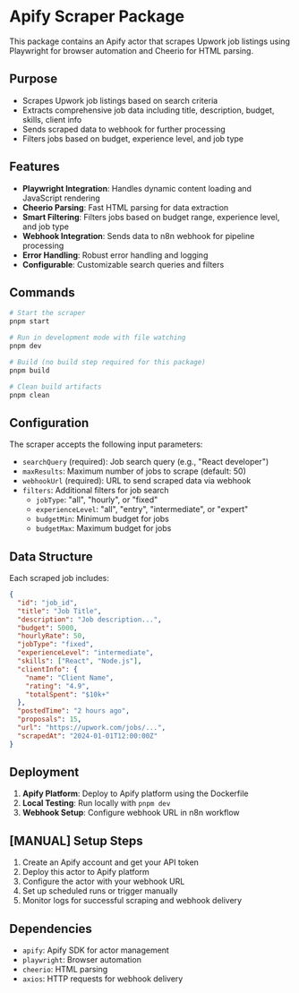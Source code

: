 # Apify Scraper Package

This package contains an Apify actor that scrapes Upwork job listings using Playwright for browser automation and Cheerio for HTML parsing.

## Purpose

- Scrapes Upwork job listings based on search criteria
- Extracts comprehensive job data including title, description, budget, skills, client info
- Sends scraped data to webhook for further processing
- Filters jobs based on budget, experience level, and job type

## Features

- **Playwright Integration**: Handles dynamic content loading and JavaScript rendering
- **Cheerio Parsing**: Fast HTML parsing for data extraction
- **Smart Filtering**: Filters jobs based on budget range, experience level, and job type
- **Webhook Integration**: Sends data to n8n webhook for pipeline processing
- **Error Handling**: Robust error handling and logging
- **Configurable**: Customizable search queries and filters

## Commands

```bash
# Start the scraper
pnpm start

# Run in development mode with file watching
pnpm dev

# Build (no build step required for this package)
pnpm build

# Clean build artifacts
pnpm clean
```

## Configuration

The scraper accepts the following input parameters:

- `searchQuery` (required): Job search query (e.g., "React developer")
- `maxResults`: Maximum number of jobs to scrape (default: 50)
- `webhookUrl` (required): URL to send scraped data via webhook
- `filters`: Additional filters for job search
  - `jobType`: "all", "hourly", or "fixed"
  - `experienceLevel`: "all", "entry", "intermediate", or "expert"
  - `budgetMin`: Minimum budget for jobs
  - `budgetMax`: Maximum budget for jobs

## Data Structure

Each scraped job includes:

```json
{
  "id": "job_id",
  "title": "Job Title",
  "description": "Job description...",
  "budget": 5000,
  "hourlyRate": 50,
  "jobType": "fixed",
  "experienceLevel": "intermediate",
  "skills": ["React", "Node.js"],
  "clientInfo": {
    "name": "Client Name",
    "rating": "4.9",
    "totalSpent": "$10k+"
  },
  "postedTime": "2 hours ago",
  "proposals": 15,
  "url": "https://upwork.com/jobs/...",
  "scrapedAt": "2024-01-01T12:00:00Z"
}
```

## Deployment

1. **Apify Platform**: Deploy to Apify platform using the Dockerfile
2. **Local Testing**: Run locally with `pnpm dev`
3. **Webhook Setup**: Configure webhook URL in n8n workflow

## [MANUAL] Setup Steps

1. Create an Apify account and get your API token
2. Deploy this actor to Apify platform
3. Configure the actor with your webhook URL
4. Set up scheduled runs or trigger manually
5. Monitor logs for successful scraping and webhook delivery

## Dependencies

- `apify`: Apify SDK for actor management
- `playwright`: Browser automation
- `cheerio`: HTML parsing
- `axios`: HTTP requests for webhook delivery
